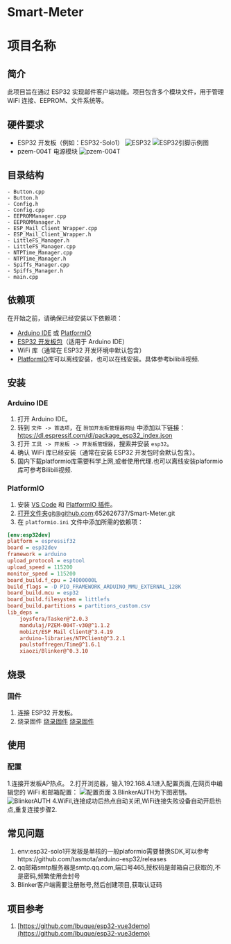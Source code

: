 # Smart-Meter
# 项目名称

## 简介
此项目旨在通过 ESP32 实现邮件客户端功能。项目包含多个模块文件，用于管理 WiFi 连接、EEPROM、文件系统等。

## 硬件要求
- ESP32 开发板（例如：ESP32-Solo1）
![ESP32](images/esp32.jpg)
![ESP32引脚示例图](images/esp32_pin.jpeg)
- pzem-004T 电源模块
![pzem-004T](images/pzem-004T.jpg)
## 目录结构
```
- Button.cpp
- Button.h
- Config.h
- Config.cpp
- EEPROMManager.cpp
- EEPROMManager.h
- ESP_Mail_Client_Wrapper.cpp
- ESP_Mail_Client_Wrapper.h
- LittleFS_Manager.h
- LittleFS_Manager.cpp
- NTPTime_Manager.cpp
- NTPTime_Manager.h
- Spiffs_Manager.cpp
- Spiffs_Manager.h
- main.cpp
```

## 依赖项

在开始之前，请确保已经安装以下依赖项：

- [Arduino IDE](https://www.arduino.cc/en/software) 或 [PlatformIO](https://platformio.org/)
- [ESP32 开发板包](https://github.com/espressif/arduino-esp32)（适用于 Arduino IDE）
- WiFi 库（通常在 ESP32 开发环境中默认包含）
- [PlatformIO](https://platformio.org/)库可以离线安装，也可以在线安装。具体参考bilibili视频.

## 安装

### Arduino IDE

1. 打开 Arduino IDE。
2. 转到 `文件 -> 首选项`，在 `附加开发板管理器网址` 中添加以下链接：https://dl.espressif.com/dl/package_esp32_index.json
3. 打开 `工具 -> 开发板 -> 开发板管理器`，搜索并安装 `esp32`。
4. 确认 WiFi 库已经安装（通常在安装 ESP32 开发包时会默认包含）。
5. 国内下载platformio库需要科学上网,或者使用代理.也可以离线安装plaformio库可参考Bilibili视频.

### PlatformIO

1. 安装 [VS Code](https://code.visualstudio.com/) 和 [PlatformIO 插件](https://platformio.org/install/ide?install=vscode)。
2. 打开文件夹git@github.com:652626737/Smart-Meter.git
3. 在 `platformio.ini` 文件中添加所需的依赖项：
```ini
[env:esp32dev]
platform = espressif32
board = esp32dev
framework = arduino
upload_protocol = esptool
upload_speed = 115200
monitor_speed = 115200
board_build.f_cpu = 24000000L
build_flags = -D PIO_FRAMEWORK_ARDUINO_MMU_EXTERNAL_128K
board_build.mcu = esp32
board_build.filesystem = littlefs
board_build.partitions = partitions_custom.csv
lib_deps = 
	joysfera/Tasker@^2.0.3
	mandulaj/PZEM-004T-v30@^1.1.2
	mobizt/ESP Mail Client@^3.4.19
	arduino-libraries/NTPClient@^3.2.1
	paulstoffregen/Time@^1.6.1
	xiaozi/Blinker@^0.3.10
```
## 烧录
### 固件
1. 连接 ESP32 开发板。
2. 烧录固件
[烧录固件](images/Xnip2024-05-27_21-11-19.png)
[烧录固件](images/Xnip2024-05-27_21-13-40.png)

## 使用
### 配置
1.连接开发板AP热点。
2.打开浏览器，输入192.168.4.1进入配置页面,在网页中编辑您的 WiFi 和邮箱配置：
![配置页面](images/Xnip2024-05-25_19-03-58.png)
3.BlinkerAUTH为下图密钥。
![BlinkerAUTH](/images/Xnip2024-05-25_19-08-46.png)
4.WiFil,连接成功后热点自动关闭,WiFi连接失败设备自动开启热点,重复连接步骤2.

## 常见问题
1. env:esp32-solo1开发板是单核的一般plaformio需要替换SDK,可以参考https://github.com/tasmota/arduino-esp32/releases
2. qq邮箱smtp服务器是smtp.qq.com,端口号465,授权码是邮箱自己获取的,不是密码,频繁使用会封号
3. Blinker客户端需要注册账号,然后创建项目,获取认证码

## 项目参考
1. [https://github.com/lbuque/esp32-vue3demo](https://github.com/lbuque/esp32-vue3demo)